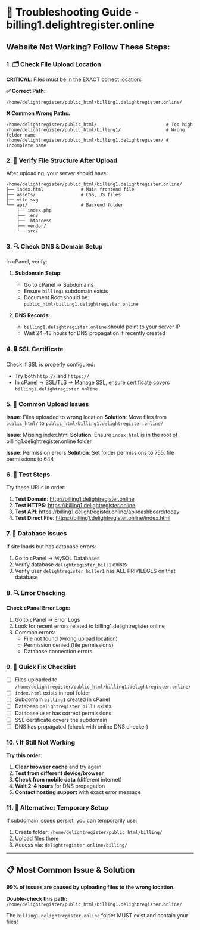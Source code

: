# 🔧 Troubleshooting Guide - billing1.delightregister.online

## Website Not Working? Follow These Steps:

### 1. 🗂️ **Check File Upload Location**

**CRITICAL**: Files must be in the EXACT correct location:

**✅ Correct Path:**
```
/home/delightregister/public_html/billing1.delightregister.online/
```

**❌ Common Wrong Paths:**
```
/home/delightregister/public_html/                          # Too high
/home/delightregister/public_html/billing1/                 # Wrong folder name
/home/delightregister/public_html/billing1.delightregister/ # Incomplete name
```

### 2. 📁 **Verify File Structure After Upload**

After uploading, your server should have:
```
/home/delightregister/public_html/billing1.delightregister.online/
├── index.html              # Main frontend file
├── assets/                 # CSS, JS files
├── vite.svg
└── api/                    # Backend folder
    ├── index.php
    ├── .env
    ├── .htaccess
    ├── vendor/
    └── src/
```

### 3. 🔍 **Check DNS & Domain Setup**

In cPanel, verify:
1. **Subdomain Setup**: 
   - Go to cPanel → Subdomains
   - Ensure `billing1` subdomain exists
   - Document Root should be: `public_html/billing1.delightregister.online`

2. **DNS Records**:
   - `billing1.delightregister.online` should point to your server IP
   - Wait 24-48 hours for DNS propagation if recently created

### 4. 🔒 **SSL Certificate**

Check if SSL is properly configured:
- Try both `http://` and `https://`
- In cPanel → SSL/TLS → Manage SSL, ensure certificate covers `billing1.delightregister.online`

### 5. 🔧 **Common Upload Issues**

**Issue**: Files uploaded to wrong location
**Solution**: Move files from `public_html/` to `public_html/billing1.delightregister.online/`

**Issue**: Missing index.html
**Solution**: Ensure `index.html` is in the root of billing1.delightregister.online folder

**Issue**: Permission errors
**Solution**: Set folder permissions to 755, file permissions to 644

### 6. 🧪 **Test Steps**

Try these URLs in order:

1. **Test Domain**: http://billing1.delightregister.online
2. **Test HTTPS**: https://billing1.delightregister.online
3. **Test API**: https://billing1.delightregister.online/api/dashboard/today
4. **Test Direct File**: https://billing1.delightregister.online/index.html

### 7. 💾 **Database Issues**

If site loads but has database errors:
1. Go to cPanel → MySQL Databases
2. Verify database `delightregister_bill1` exists
3. Verify user `delightregister_biller1` has ALL PRIVILEGES on that database

### 8. 🔍 **Error Checking**

**Check cPanel Error Logs:**
1. Go to cPanel → Error Logs
2. Look for recent errors related to billing1.delightregister.online
3. Common errors:
   - File not found (wrong upload location)
   - Permission denied (file permissions)
   - Database connection errors

### 9. 🚀 **Quick Fix Checklist**

- [ ] Files uploaded to `/home/delightregister/public_html/billing1.delightregister.online/`
- [ ] `index.html` exists in root folder
- [ ] Subdomain `billing1` created in cPanel
- [ ] Database `delightregister_bill1` exists
- [ ] Database user has correct permissions
- [ ] SSL certificate covers the subdomain
- [ ] DNS has propagated (check with online DNS checker)

### 10. 📞 **If Still Not Working**

**Try this order:**
1. **Clear browser cache** and try again
2. **Test from different device/browser**
3. **Check from mobile data** (different internet)
4. **Wait 2-4 hours** for DNS propagation
5. **Contact hosting support** with exact error message

### 11. 🔄 **Alternative: Temporary Setup**

If subdomain issues persist, you can temporarily use:
1. Create folder: `/home/delightregister/public_html/billing/`
2. Upload files there
3. Access via: `delightregister.online/billing/`

---

## 📋 **Most Common Issue & Solution**

**99% of issues are caused by uploading files to the wrong location.**

**Double-check this path:**
`/home/delightregister/public_html/billing1.delightregister.online/`

The `billing1.delightregister.online` folder MUST exist and contain your files!